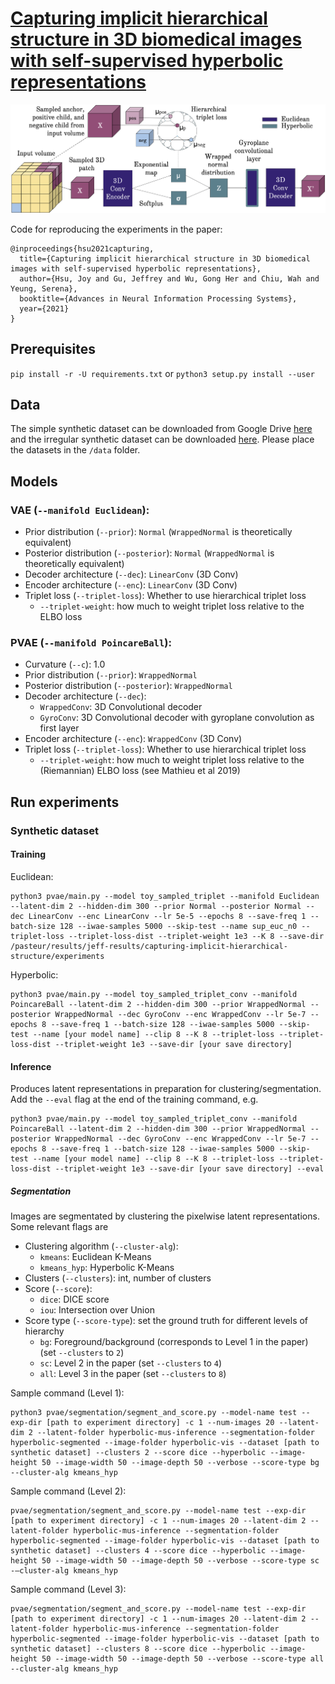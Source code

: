 # [Capturing implicit hierarchical structure in 3D biomedical images with self-supervised hyperbolic representations](https://arxiv.org/pdf/2012.01644.pdf)

![demonstrative figure](images/methods_final_final_final.png)

Code for reproducing the experiments in the paper:
```
@inproceedings{hsu2021capturing,
  title={Capturing implicit hierarchical structure in 3D biomedical images with self-supervised hyperbolic representations},
  author={Hsu, Joy and Gu, Jeffrey and Wu, Gong Her and Chiu, Wah and Yeung, Serena},
  booktitle={Advances in Neural Information Processing Systems},
  year={2021}
}
```

## Prerequisites
`pip install -r -U requirements.txt` or `python3 setup.py install --user`

## Data
The simple synthetic dataset can be downloaded from Google Drive [here](https://drive.google.com/file/d/1mdRuSkXmTof9vq62FSmoZXneUme_97dc/view?usp=sharing) and the irregular synthetic dataset can be downloaded [here](https://drive.google.com/file/d/1XGx8GQlNGCStmxjYatWGBGAW25e2zxTn/view?usp=sharing). Please place the datasets in the `/data` folder. 

## Models

### VAE (`--manifold Euclidean`):
- Prior distribution (`--prior`): `Normal` (`WrappedNormal` is theoretically equivalent)
- Posterior distribution (`--posterior`): `Normal`  (`WrappedNormal` is theoretically equivalent)
- Decoder architecture (`--dec`): `LinearConv` (3D Conv) 
- Encoder architecture (`--enc`): `LinearConv` (3D Conv)
- Triplet loss (`--triplet-loss`): Whether to use hierarchical triplet loss
    - `--triplet-weight`: how much to weight triplet loss relative to the ELBO loss
    
### PVAE (`--manifold PoincareBall`):
- Curvature (`--c`): 1.0
- Prior distribution (`--prior`): `WrappedNormal`
- Posterior distribution (`--posterior`): `WrappedNormal`
- Decoder architecture (`--dec`):
    - `WrappedConv`: 3D Convolutional decoder
    - `GyroConv`: 3D Convolutional decoder with gyroplane convolution as first layer
- Encoder architecture (`--enc`): `WrappedConv` (3D Conv)
- Triplet loss (`--triplet-loss`): Whether to use hierarchical triplet loss
    - `--triplet-weight`: how much to weight triplet loss relative to the (Riemannian) ELBO loss (see Mathieu et al 2019)

## Run experiments

### Synthetic dataset

#### Training

Euclidean:
```
python3 pvae/main.py --model toy_sampled_triplet --manifold Euclidean --latent-dim 2 --hidden-dim 300 --prior Normal --posterior Normal --dec LinearConv --enc LinearConv --lr 5e-5 --epochs 8 --save-freq 1 --batch-size 128 --iwae-samples 5000 --skip-test --name sup_euc_n0 --triplet-loss --triplet-loss-dist --triplet-weight 1e3 --K 8 --save-dir /pasteur/results/jeff-results/capturing-implicit-hierarchical-structure/experiments
```
Hyperbolic:
```
python3 pvae/main.py --model toy_sampled_triplet_conv --manifold PoincareBall --latent-dim 2 --hidden-dim 300 --prior WrappedNormal --posterior WrappedNormal --dec GyroConv --enc WrappedConv --lr 5e-7 --epochs 8 --save-freq 1 --batch-size 128 --iwae-samples 5000 --skip-test --name [your model name] --clip 8 --K 8 --triplet-loss --triplet-loss-dist --triplet-weight 1e3 --save-dir [your save directory]
```

#### Inference

Produces latent representations in preparation for clustering/segmentation. Add the `--eval` flag at the end of the training command, e.g.
```
python3 pvae/main.py --model toy_sampled_triplet_conv --manifold PoincareBall --latent-dim 2 --hidden-dim 300 --prior WrappedNormal --posterior WrappedNormal --dec GyroConv --enc WrappedConv --lr 5e-7 --epochs 8 --save-freq 1 --batch-size 128 --iwae-samples 5000 --skip-test --name [your model name] --clip 8 --K 8 --triplet-loss --triplet-loss-dist --triplet-weight 1e3 --save-dir [your save directory] --eval
```

##### Segmentation
Images are segmentated by clustering the pixelwise latent representations. Some relevant flags are
 - Clustering algorithm (`--cluster-alg`): 
     - `kmeans`: Euclidean K-Means
     - `kmeans_hyp`: Hyperbolic K-Means
 - Clusters (`--clusters`): int, number of clusters
 - Score (`--score`): 
     - `dice`: DICE score
     - `iou`: Intersection over Union
 - Score type (`--score-type`): set the ground truth for different levels of hierarchy
     - `bg`: Foreground/background (corresponds to Level 1 in the paper) (set `--clusters` to `2`)
     - `sc`: Level 2 in the paper (set `--clusters` to `4`)
     - `all`: Level 3 in the paper (set `--clusters` to `8`)

Sample command (Level 1):
```
python3 pvae/segmentation/segment_and_score.py --model-name test --exp-dir [path to experiment directory] -c 1 --num-images 20 --latent-dim 2 --latent-folder hyperbolic-mus-inference --segmentation-folder hyperbolic-segmented --image-folder hyperbolic-vis --dataset [path to synthetic dataset] --clusters 2 --score dice --hyperbolic --image-height 50 --image-width 50 --image-depth 50 --verbose --score-type bg --cluster-alg kmeans_hyp
```
Sample command (Level 2):
```
pvae/segmentation/segment_and_score.py --model-name test --exp-dir [path to experiment directory] -c 1 --num-images 20 --latent-dim 2 --latent-folder hyperbolic-mus-inference --segmentation-folder hyperbolic-segmented --image-folder hyperbolic-vis --dataset [path to synthetic dataset] --clusters 4 --score dice --hyperbolic --image-height 50 --image-width 50 --image-depth 50 --verbose --score-type sc -—cluster-alg kmeans_hyp
```
Sample command (Level 3):
```
pvae/segmentation/segment_and_score.py --model-name test --exp-dir [path to experiment directory] -c 1 --num-images 20 --latent-dim 2 --latent-folder hyperbolic-mus-inference --segmentation-folder hyperbolic-segmented --image-folder hyperbolic-vis --dataset [path to synthetic dataset] --clusters 8 --score dice --hyperbolic --image-height 50 --image-width 50 --image-depth 50 --verbose --score-type all --cluster-alg kmeans_hyp
```
